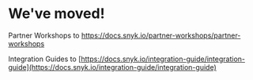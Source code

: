 # We've moved!

Partner Workshops to [https://docs.snyk.io/partner-workshops/partner-workshops ](https://docs.snyk.io/partner-workshops/partner-workshops) 

Integration Guides to [https://docs.snyk.io/integration-guide/integration-guide](https://docs.snyk.io/integration-guide/integration-guide)
